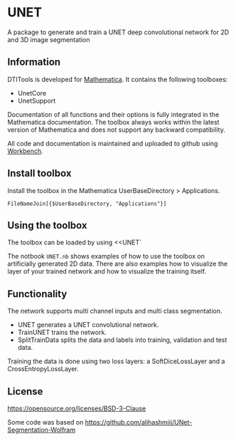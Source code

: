 # UNET
A package to generate and train a UNET deep convolutional network for 2D and 3D image segmentation

## Information

DTITools is developed for [Mathematica](https://www.wolfram.com/mathematica/).
It contains the following toolboxes:

- UnetCore
- UnetSupport

Documentation of all functions and their options is fully integrated in the Mathematica documentation.
The toolbox always works within the latest version of Mathematica and does not support any backward compatibility.

All code and documentation is maintained and uploaded to github using [Workbench](https://www.wolfram.com/workbench/).

## Install toolbox

Install the toolbox in the Mathematica UserBaseDirectory > Applications.

	FileNameJoin[{$UserBaseDirectory, "Applications"}]
  
## Using the toolbox

The toolbox can be loaded by using <<UNET`

The notbook ``UNET.nb`` shows examples of how to use the toolbox on artificially generated 2D data. 
There are also examples how to visualize the layer of your trained network and how to visualize the training itself. 

## Functionality

The network supports multi channel inputs and multi class segmentation.

* UNET generates a UNET convolutional network.
* TrainUNET trains the network.
* SplitTrainData splits the data and labels into training, validation and test data.

Training the data is done using two loss layers: a SoftDiceLossLayer and a CrossEntropyLossLayer.

## License
https://opensource.org/licenses/BSD-3-Clause

Some code was based on https://github.com/alihashmiii/UNet-Segmentation-Wolfram
